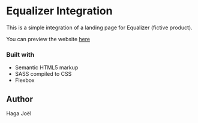 # Equalizer Integration

This is a simple integration of a landing page for Equalizer (fictive product).

You can preview the website [here](https://your-live-site-url.com)

### Built with

- Semantic HTML5 markup
- SASS compiled to CSS
- Flexbox

## Author

Haga Joël
